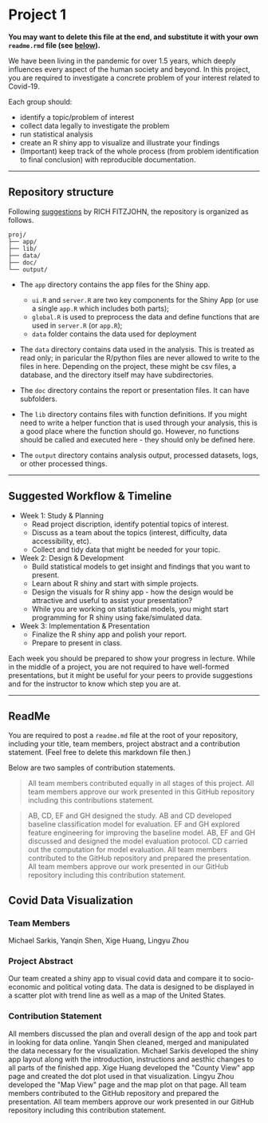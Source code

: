 # Project 1

**You may want to delete this file at the end, and substitute it with your own `readme.rmd` file (see [below](#readme)).**

We have been living in the pandemic for over 1.5 years, which deeply influences every aspect of the human society and beyond. In this project, you are required to investigate a concrete problem of your interest related to Covid-19. 

Each group should:
- identify a topic/problem of interest
- collect data legally to investigate the problem
- run statistical analysis
- create an R shiny app to visualize and illustrate your findings
- (Important) keep track of the whole process (from problem identification to final conclusion) with reproducible documentation.

--------------
## Repository structure

Following [suggestions](https://nicercode.github.io/blog/2013-04-05-projects/) by RICH FITZJOHN, the repository is organized as follows.

```
proj/
├── app/
├── lib/
├── data/
├── doc/
└── output/
```

- The `app` directory contains the app files for the Shiny app.
  - `ui.R` and `server.R` are two key components for the Shiny App (or use a single `app.R` which includes both parts);
  - `global.R` is used to preprocess the data and define functions that are used in `server.R` (or `app.R`);
  - `data` folder contains the data used for deployment

- The `data` directory contains data used in the analysis. This is treated as read only; in paricular the R/python files are never allowed to write to the files in here. Depending on the project, these might be csv files, a database, and the directory itself may have subdirectories.

- The `doc` directory contains the report or presentation files. It can have subfolders.

- The `lib` directory contains files with function definitions. If you might need to write a helper function that is used through your analysis, this is a good place where the function should go. However, no functions should be called and executed here - they should only be defined here.

- The `output` directory contains analysis output, processed datasets, logs, or other processed things.

-------

## Suggested Workflow & Timeline

- Week 1: Study & Planning
  - Read project discription, identify potential topics of interest.
  - Discuss as a team about the topics (interest, difficulty, data accessibility, etc).
  - Collect and tidy data that might be needed for your topic.
- Week 2: Design & Development
  - Build statistical models to get insight and findings that you want to present.
  - Learn about R shiny and start with simple projects.
  - Design the visuals for R shiny app - how the design would be attractive and useful to assist your presentation?
  - While you are working on statistical models, you might start programming for R shiny using fake/simulated data.
- Week 3: Implementation & Presentation
  - Finalize the R shiny app and polish your report.
  - Prepare to present in class.

Each week you should be prepared to show your progress in lecture. While in the middle of a project, you are not required to have well-formed presentations, but it might be useful for your peers to provide suggestions and for the instructor to know which step you are at.

------

## ReadMe

You are required to post a `readme.md` file at the root of your repository, including your title, team members, project abstract and a contribution statement. (Feel free to delete this markdown file then.)

Below are two samples of contribution statements.

> All team members contributed equally in all stages of this project. All team members approve our work presented in this GitHub repository including this contributions statement.

> AB, CD, EF and GH designed the study. AB and CD developed baseline classification model for evaluation. EF and GH explored feature engineering for improving the baseline model. AB, EF and GH discussed and designed the model evaluation protocol. CD carried out the computation for model evaluation. All team members contributed to the GitHub repository and prepared the presentation. All team members approve our work presented in our GitHub repository including this contribution statement.

## Covid Data Visualization

### Team Members

Michael Sarkis, Yanqin Shen, Xige Huang, Lingyu Zhou

### Project Abstract

Our team created a shiny app to visual covid data and compare it to socio-economic and political voting data. The data is designed to be displayed in a scatter plot with trend line as well as a map of the United States.

### Contribution Statement

All members discussed the plan and overall design of the app and took part in looking for data online. Yanqin Shen cleaned, merged and manipulated the data necessary for the visualization. Michael Sarkis developed the shiny app layout along with the introduction, instructions and aesthic changes to all parts of the finished app. Xige Huang developed the "County View" app page and created the dot plot used in that visualization. Lingyu Zhou developed the "Map View" page and the map plot on that page. All team members contributed to the GitHub repository and prepared the presentation. All team members approve our work presented in our GitHub repository including this contribution statement.
